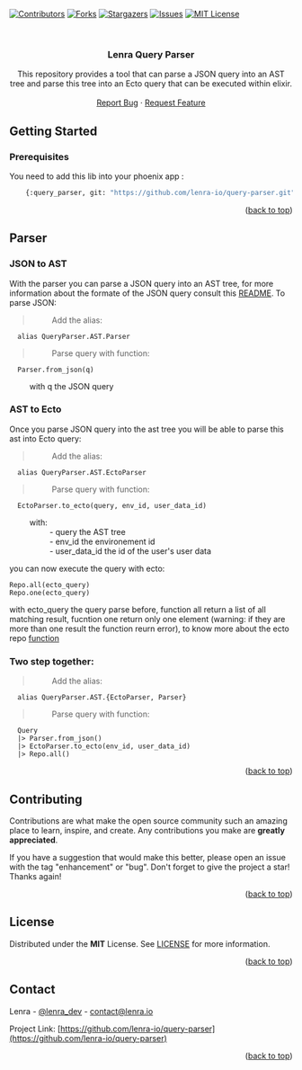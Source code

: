 <div id="top"></div>
<!--
*** Thanks for checking out the Best-README-Template. If you have a suggestion
*** that would make this better, please fork the repo and create a pull request
*** or simply open an issue with the tag "enhancement".
*** Don't forget to give the project a star!
*** Thanks again! Now go create something AMAZING! :D
-->



<!-- PROJECT SHIELDS -->
<!--
*** I'm using markdown "reference style" links for readability.
*** Reference links are enclosed in brackets [ ] instead of parentheses ( ).
*** See the bottom of this document for the declaration of the reference variables
*** for contributors-url, forks-url, etc. This is an optional, concise syntax you may use.
*** https://www.markdownguide.org/basic-syntax/#reference-style-links
-->
[![Contributors][contributors-shield]][contributors-url]
[![Forks][forks-shield]][forks-url]
[![Stargazers][stars-shield]][stars-url]
[![Issues][issues-shield]][issues-url]
[![MIT License][license-shield]][license-url]



<!-- PROJECT LOGO -->
<br />
<div align="center">
  <!-- <a href="https://github.com/lenra-io/template-hello-world-node12">
    <img src="images/logo.png" alt="Logo" width="80" height="80">
  </a> -->

<h3 align="center">Lenra Query Parser</h3>

  <p align="center">
    This repository provides a tool that can parse a JSON query into an AST tree and parse this tree into an Ecto query that can be executed within elixir.
    <br />
    <br />
    <!-- <a href="https://github.com/lenra-io/template-hello-world-node12">View Demo</a>
    · -->
    <a href="https://github.com/lenra-io/query-parser/issues">Report Bug</a>
    ·
    <a href="https://github.com/lenra-io/query-parser/issues">Request Feature</a>
  </p>
</div>

<!-- GETTING STARTED -->
## Getting Started

### Prerequisites

You need to add this lib into your phoenix app : 
```bash
    {:query_parser, git: "https://github.com/lenra-io/query-parser.git", tag: "v1.0.0-beta.X"}
```

<p align="right">(<a href="#top">back to top</a>)</p>

## Parser

### JSON to AST
<!-- Add the README link when this pr merge https://github.com/lenra-io/query-parser/pull/6 -->
With the parser you can parse a JSON query into an AST tree, for more 
information about the formate of the JSON query consult this [README](). To parse JSON:

> $\qquad$ Add the alias:
```
  alias QueryParser.AST.Parser
```

> $\qquad$ Parse query with function:
```
  Parser.from_json(q)
```
$\qquad$ with q the JSON query

### AST to Ecto
Once you parse JSON query into the ast tree you will be able to parse this ast into Ecto query:

> $\qquad$ Add the alias:
```
  alias QueryParser.AST.EctoParser
```

> $\qquad$ Parse query with function:
```
  EctoParser.to_ecto(query, env_id, user_data_id)
```
$\qquad$ with:  
$\qquad$ $\qquad$ - query the AST tree  
$\qquad$ $\qquad$ - env_id the environement id  
$\qquad$ $\qquad$ - user_data_id the id of the user's user data 

you can now execute the query with ecto:

```
Repo.all(ecto_query)
Repo.one(ecto_query)
```
with ecto_query the query parse before, function all return a list of all matching result, fucntion one return only one element (warning: if they are more than one result the function reurn error), to know more about the ecto repo [function](https://hexdocs.pm/ecto/Ecto.Repo.html#query-api)

### Two step together:

> $\qquad$ Add the alias:
```
  alias QueryParser.AST.{EctoParser, Parser}
```

> $\qquad$ Parse query with function:
```
  Query
  |> Parser.from_json()
  |> EctoParser.to_ecto(env_id, user_data_id)
  |> Repo.all()
```


<p align="right">(<a href="#top">back to top</a>)</p>


<!-- CONTRIBUTING -->
## Contributing

Contributions are what make the open source community such an amazing place to learn, inspire, and create. Any contributions you make are **greatly appreciated**.

If you have a suggestion that would make this better, please open an issue with the tag "enhancement" or "bug".
Don't forget to give the project a star! Thanks again!

<p align="right">(<a href="#top">back to top</a>)</p>



<!-- LICENSE -->
## License

Distributed under the **MIT** License. See [LICENSE](./LICENSE) for more information.

<p align="right">(<a href="#top">back to top</a>)</p>



<!-- CONTACT -->
## Contact

Lenra - [@lenra_dev](https://twitter.com/lenra_dev) - contact@lenra.io

Project Link: [https://github.com/lenra-io/query-parser](https://github.com/lenra-io/query-parser)

<p align="right">(<a href="#top">back to top</a>)</p>


<!-- MARKDOWN LINKS & IMAGES -->
<!-- https://www.markdownguide.org/basic-syntax/#reference-style-links -->
[contributors-shield]: https://img.shields.io/github/contributors/lenra-io/template-hello-world-node12.svg?style=for-the-badge
[contributors-url]: https://github.com/lenra-io/query-parser/graphs/contributors
[forks-shield]: https://img.shields.io/github/forks/lenra-io/template-hello-world-node12.svg?style=for-the-badge
[forks-url]: https://github.com/lenra-io/query-parser/network/members
[stars-shield]: https://img.shields.io/github/stars/lenra-io/template-hello-world-node12.svg?style=for-the-badge
[stars-url]: https://github.com/lenra-io/query-parser/stargazers
[issues-shield]: https://img.shields.io/github/issues/lenra-io/template-hello-world-node12.svg?style=for-the-badge
[issues-url]: https://github.com/lenra-io/query-parser/issues
[license-shield]: https://img.shields.io/github/license/lenra-io/template-hello-world-node12.svg?style=for-the-badge
[license-url]: https://github.com/lenra-io/query-parser/blob/master/LICENSE.txt
